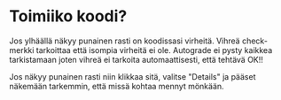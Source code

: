 # Toimiiko koodi?
Jos ylhäällä näkyy punainen rasti on koodissasi virheitä. Vihreä check-merkki tarkoittaa että isompia virheitä ei ole. Autograde ei pysty kaikkea tarkistamaan joten vihreä ei tarkoita automaattisesti, että tehtävä OK!! 

Jos näkyy punainen rasti niin klikkaa sitä, valitse "Details" ja pääset näkemään tarkemmin, että missä kohtaa mennyt mönkään.
